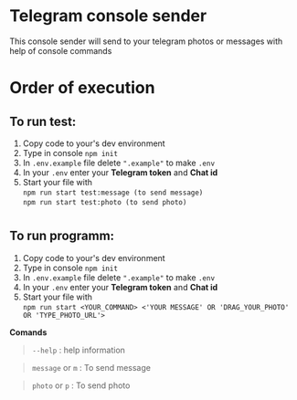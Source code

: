 # Telegram console sender

This console sender will send to your telegram photos or messages with help of console commands

# Order of execution

## To run test:
1. Copy code to your's dev environment
2. Type in console `npm init`
3. In `.env.example` file delete `".example"` to make `.env`
4. In your `.env` enter your **Telegram token** and **Chat id**
5. Start your file with\
`npm run start test:message (to send message)`\
`npm run start test:photo (to send photo)`

#

## To run programm: 
1. Copy code to your's dev environment
2. Type in console `npm init`
3. In `.env.example` file delete `".example"` to make `.env`
4. In your `.env` enter your **Telegram token** and **Chat id**
5. Start your file with\
`npm run start <YOUR_COMMAND> <'YOUR MESSAGE' OR 'DRAG_YOUR_PHOTO' OR 'TYPE_PHOTO_URL'>`

**Comands**
> `--help` : help information

> `message` or `m` : To send message

>`photo` or `p` : To send photo
